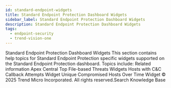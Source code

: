 ```yaml
---
id: standard-endpoint-widgets
title: Standard Endpoint Protection Dashboard Widgets
sidebar_label: Standard Endpoint Protection Dashboard Widgets
description: Standard Endpoint Protection Dashboard Widgets
tags:
  - endpoint-security
  - trend-vision-one
---
```


 Standard Endpoint Protection Dashboard Widgets This section contains help topics for Standard Endpoint Protection specific widgets supported on the Standard Endpoint Protection dashboard. Topics include: Related information Apex Central Top File-based Threats Widgets Hosts with C&C Callback Attempts Widget Unique Compromised Hosts Over Time Widget © 2025 Trend Micro Incorporated. All rights reserved.Search Knowledge Base